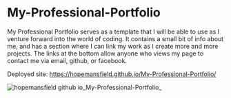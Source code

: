 # My-Professional-Portfolio

My Professional Portfolio serves as a template that I will be able to use as I venture forward into the world of coding. It contains a small bit of info about me, and has a section where I can link my work as I create more and more projects. The links at the bottom allow anyone who views my page to contact me via email, github, or facebook. 


Deployed site: https://hopemansfield.github.io/My-Professional-Portfolio/

![hopemansfield github io_My-Professional-Portfolio_](https://user-images.githubusercontent.com/116748007/205812661-6e1b6d68-0a9f-486f-994f-fe5b09bbe90f.png)
